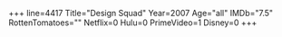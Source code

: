 +++
line=4417
Title="Design Squad"
Year=2007
Age="all"
IMDb="7.5"
RottenTomatoes=""
Netflix=0
Hulu=0
PrimeVideo=1
Disney=0
+++

